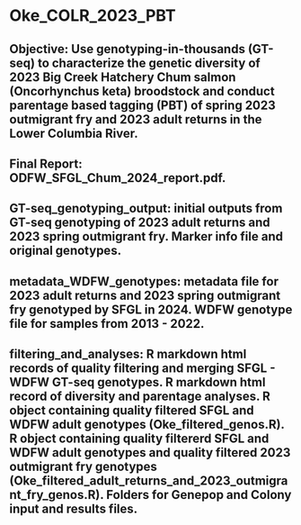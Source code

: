 # Oke_COLR_2023_PBT
## Objective: Use genotyping-in-thousands (GT-seq) to characterize the genetic diversity of 2023 Big Creek Hatchery Chum salmon (Oncorhynchus keta) broodstock and conduct parentage based tagging (PBT) of spring 2023 outmigrant fry and 2023 adult returns in the Lower Columbia River. 
## Final Report: ODFW_SFGL_Chum_2024_report.pdf.
## GT-seq_genotyping_output: initial outputs from GT-seq genotyping of 2023 adult returns and 2023 spring outmigrant fry. Marker info file and original genotypes.
## metadata_WDFW_genotypes: metadata file for 2023 adult returns and 2023 spring outmigrant fry genotyped by SFGL in 2024. WDFW genotype file for samples from 2013 - 2022.
## filtering_and_analyses: R markdown html records of quality filtering and merging SFGL - WDFW GT-seq genotypes. R markdown html record of diversity and parentage analyses. R object containing quality filtered SFGL and WDFW adult genotypes (Oke_filtered_genos.R). R object containing quality filtererd SFGL and WDFW adult genotypes and quality filtered 2023 outmigrant fry genotypes (Oke_filtered_adult_returns_and_2023_outmigrant_fry_genos.R). Folders for Genepop and Colony input and results files.  

